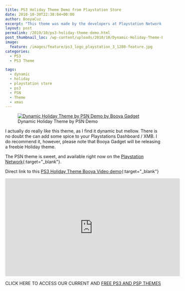 ```yaml
---
title: PS3 Holiday Theme Demo from Playstation Store
date: 2010-10-30T22:38:04+00:00
author: BooyaCuz
excerpt: "This theme was made by the developers at Playstation Network. It is a premium theme that costs a couple bucks."
layout: post
permalink: /2010/10/ps3-holiday-theme-demo.html
post_thumbnail_loc: /wp-content/uploads/2010/10/Dynamic-Holiday-Theme-by-PSN-Demo-thumb.jpg
image:
  feature: /images/feature/ps3_logo_playstation_3_1280-feature.jpg
categories:
  - PS3
  - PS3 Theme

tags:
  - dynamic
  - holiday
  - playstation store
  - ps3
  - PSN
  - Theme
  - xmas
---
```

<figure>
	<a href="{{ site.cdn-url }}/wp-content/uploads/2010/10/Dynamic-Holiday-Theme-by-PSN-Demo.jpg">
    <img src="{{ site.cdn-url }}/wp-content/uploads/2010/10/Dynamic-Holiday-Theme-by-PSN-Demo-640.jpg" 
         alt="Dynamic Holiday Theme by PSN Demo by Booya Gadget" title="Dynamic Holiday Theme by PSN Demo"></a>
	<figcaption>Dynamic Holiday Theme by PSN Demo</figcaption>
</figure>
I actually do really like this theme, as I find it dynamic but mellow. There is no doubt the can add some spice to your Playstations Dashboard / XMB. I do recommend it, however, please note that Booya Gadget will be releasing a freebie Holiday theme.
  
The PSN theme is sweet, and available right now on the [Playstation Network](https://store.playstation.com/#!/en-us/games/themes/psn-holiday-dynamic-theme/cid=UP9000-NPUO00001_00-HOLIDAYTHEME0000){:target="_blank"}.

Direct link to this [PS3 Holiday Theme Booya Video demo](https://www.youtube.com/watch?v=feHSBz8vqdk){:target="_blank"}
<iframe width="560" height="315" src="https://www.youtube.com/embed/feHSBz8vqdk" frameborder="0" allowfullscreen></iframe>

CLICK HERE TO ACCESS OUR CURRENT AND [FREE PS3 AND PSP THEMES](/free-download-stuff)